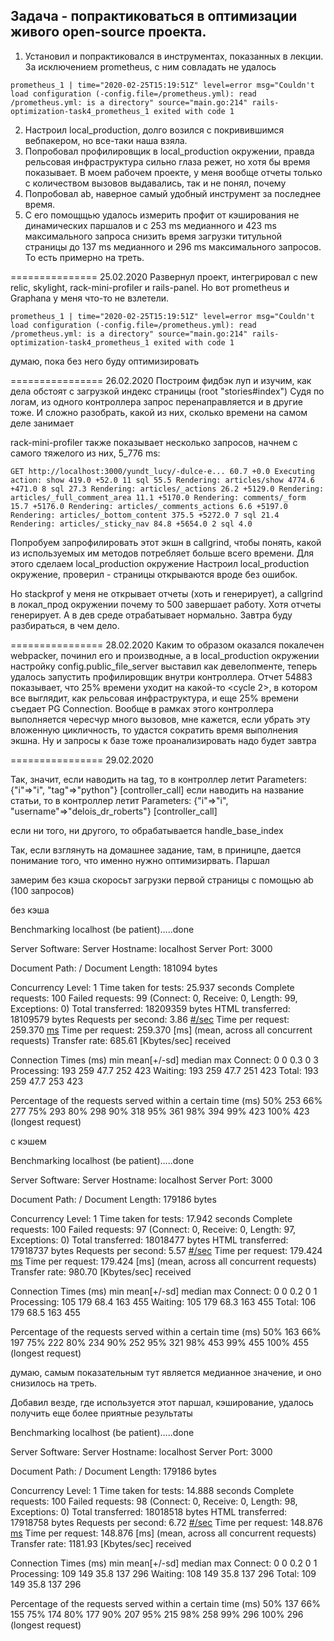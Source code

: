 ## Задача - попрактиковаться в оптимизации живого open-source проекта.

1. Установил и попрактиковался в инструментах, показанных в лекции. За исключением prometheus, с ним совладать не удалось

`prometheus_1 | time="2020-02-25T15:19:51Z" level=error msg="Couldn't load configuration (-config.file=/prometheus.yml): read /prometheus.yml: is a directory" source="main.go:214" rails-optimization-task4_prometheus_1 exited with code 1`

2. Настроил local_production, долго возился с покривившимся вебпакером, но все-таки наша взяла.
3. Попробовал профилировщик в local_production окружении, правда рельсовая инфраструктура сильно глаза режет, но хотя бы время показывает. В моем рабочем проекте, у меня вообще отчеты только с количеством вызовов выдавались, так и не понял, почему
4. Попробовал ab, наверное самый удобный инструмент за последнее время.
5. С его помощщью удалось измерить профит от кэширования не динамических паршалов и с 253 ms медианного и 423 ms максимального запроса снизить время загрузки титульной страницы до 137 ms медианного и 296 ms максимального запросов. То есть примерно на треть.

===============
25.02.2020
Развернул проект, интегрировал с new relic, skylight, rack-mini-profiler и rails-panel. Но вот prometheus и Graphana у меня что-то не взлетели.

`prometheus_1 | time="2020-02-25T15:19:51Z" level=error msg="Couldn't load configuration (-config.file=/prometheus.yml): read /prometheus.yml: is a directory" source="main.go:214" rails-optimization-task4_prometheus_1 exited with code 1`

думаю, пока без него буду оптимизировать

================
26.02.2020
Построим фидбэк луп и изучим, как дела обстоят с загрузкой индекс страницы (root "stories#index")
Судя по логам, из одного контроллера запрос перенаправляется и в другие тоже. И сложно разобрать, какой из них, сколько времени на самом деле занимает

rack-mini-profiler также показывает несколько запросов, начнем с самого тяжелого из них, 5_776 ms:

`GET http://localhost:3000/yundt_lucy/-dulce-e... 60.7 +0.0 Executing action: show 419.0 +52.0 11 sql 55.5 Rendering: articles/show 4774.6 +471.0 8 sql 27.3 Rendering: articles/_actions 26.2 +5129.0 Rendering: articles/_full_comment_area 11.1 +5170.0 Rendering: comments/_form 15.7 +5176.0 Rendering: articles/_comments_actions 6.6 +5197.0 Rendering: articles/_bottom_content 375.5 +5272.0 7 sql 21.4 Rendering: articles/_sticky_nav 84.8 +5654.0 2 sql 4.0`

Попробуем запрофилировать этот экшн в callgrind, чтобы понять, какой из используемых им методов потребляет больше всего времени. Для этого сделаем local_production окружение
Настроил local_production окружение, проверил - страницы открываются вроде без ошибок.

Но stackprof у меня не открывает отчеты (хоть и генерирует), а callgrind в локал_прод окружении почему то 500 завершает работу. Хотя отчеты генерирует. А в дев среде отрабатывает нормально. Завтра буду разбираться, в чем дело.

================
28.02.2020
Каким то образом оказался покалечен webpacker, починил его и производные, а в local_production окружении настройку config.public_file_server выставил как девелопменте, теперь удалось запустить профилировщик внутри контроллера. Отчет 54883 показывает, что 25% времени уходит на какой-то <cycle 2>, в котором все выглядит, как рельсовая инфраструктура, и еще 25% времени съедает PG Connection. Вообще в рамках этого контроллера выполняется чересчур много вызовов, мне кажется, если убрать эту вложенную цикличность, то удастся сократить время выполнения экшна. Ну и запросы к базе тоже проанализировать надо будет завтра

================
29.02.2020

Так, значит,
если наводить на tag, то в контроллер летит Parameters: {"i"=>"i", "tag"=>"python"} [controller_call]
если наводить на название статьи, то в контроллер летит Parameters: {"i"=>"i", "username"=>"delois_dr_roberts"} [controller_call]

если ни того, ни другого, то обрабатывается handle_base_index

Так, если взглянуть на домашнее задание, там, в приницпе, дается понимание того, что именно нужно оптимизирвать.
Паршал

замерим без кэша скоросьт загрузки первой страницы с помощью ab (100 запросов)

без кэша

Benchmarking localhost (be patient).....done

Server Software:
Server Hostname: localhost
Server Port: 3000

Document Path: /
Document Length: 181094 bytes

Concurrency Level: 1
Time taken for tests: 25.937 seconds
Complete requests: 100
Failed requests: 99
(Connect: 0, Receive: 0, Length: 99, Exceptions: 0)
Total transferred: 18209359 bytes
HTML transferred: 18109579 bytes
Requests per second: 3.86 [#/sec](mean)
Time per request: 259.370 [ms](mean)
Time per request: 259.370 [ms] (mean, across all concurrent requests)
Transfer rate: 685.61 [Kbytes/sec] received

Connection Times (ms)
min mean[+/-sd] median max
Connect: 0 0 0.3 0 3
Processing: 193 259 47.7 252 423
Waiting: 193 259 47.7 251 423
Total: 193 259 47.7 253 423

Percentage of the requests served within a certain time (ms)
50% 253
66% 277
75% 293
80% 298
90% 318
95% 361
98% 394
99% 423
100% 423 (longest request)

с кэшем

Benchmarking localhost (be patient).....done

Server Software:
Server Hostname: localhost
Server Port: 3000

Document Path: /
Document Length: 179186 bytes

Concurrency Level: 1
Time taken for tests: 17.942 seconds
Complete requests: 100
Failed requests: 97
(Connect: 0, Receive: 0, Length: 97, Exceptions: 0)
Total transferred: 18018477 bytes
HTML transferred: 17918737 bytes
Requests per second: 5.57 [#/sec](mean)
Time per request: 179.424 [ms](mean)
Time per request: 179.424 [ms] (mean, across all concurrent requests)
Transfer rate: 980.70 [Kbytes/sec] received

Connection Times (ms)
min mean[+/-sd] median max
Connect: 0 0 0.2 0 1
Processing: 105 179 68.4 163 455
Waiting: 105 179 68.3 163 455
Total: 106 179 68.5 163 455

Percentage of the requests served within a certain time (ms)
50% 163
66% 197
75% 222
80% 234
90% 252
95% 321
98% 453
99% 455
100% 455 (longest request)

думаю, самым показательным тут является медианное значение, и оно снизилось на треть.

Добавил везде, где используется этот паршал, кэширование, удалось получить еще более приятные результаты

Benchmarking localhost (be patient).....done

Server Software:
Server Hostname: localhost
Server Port: 3000

Document Path: /
Document Length: 179186 bytes

Concurrency Level: 1
Time taken for tests: 14.888 seconds
Complete requests: 100
Failed requests: 98
(Connect: 0, Receive: 0, Length: 98, Exceptions: 0)
Total transferred: 18018518 bytes
HTML transferred: 17918758 bytes
Requests per second: 6.72 [#/sec](mean)
Time per request: 148.876 [ms](mean)
Time per request: 148.876 [ms] (mean, across all concurrent requests)
Transfer rate: 1181.93 [Kbytes/sec] received

Connection Times (ms)
min mean[+/-sd] median max
Connect: 0 0 0.2 0 1
Processing: 109 149 35.8 137 296
Waiting: 108 149 35.8 137 296
Total: 109 149 35.8 137 296

Percentage of the requests served within a certain time (ms)
50% 137
66% 155
75% 174
80% 177
90% 207
95% 215
98% 258
99% 296
100% 296 (longest request)
